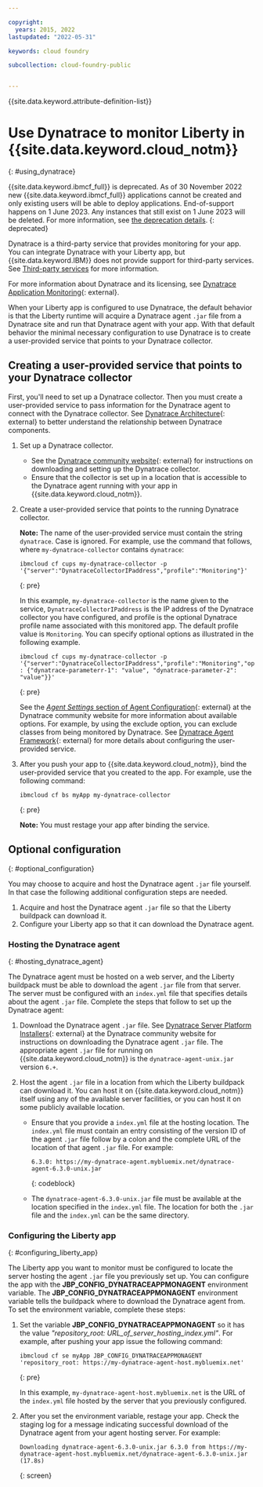 ```yaml
---

copyright:
  years: 2015, 2022
lastupdated: "2022-05-31"

keywords: cloud foundry

subcollection: cloud-foundry-public


---
```



{{site.data.keyword.attribute-definition-list}}

# Use Dynatrace to monitor Liberty in {{site.data.keyword.cloud_notm}}
{: #using_dynatrace}

{{site.data.keyword.ibmcf_full}} is deprecated. As of 30 November 2022 new {{site.data.keyword.ibmcf_full}} applications cannot be created and only existing users will be able to deploy applications. End-of-support happens on 1 June 2023. Any instances that still exist on 1 June 2023 will be deleted. For more information, see [the deprecation details](/docs/cloud-foundry-public?topic=cloud-foundry-public-deprecation).
{: deprecated}

Dynatrace is a third-party service that provides monitoring for your app. You can integrate Dynatrace with your Liberty app, but {{site.data.keyword.IBM}} does not provide support for third-party services. See [Third-party services](/docs/cloud-foundry-public?topic=cloud-foundry-public-buildpack_support_statement#third-party) for more information.

For more information about Dynatrace and its licensing, see [Dynatrace Application Monitoring](https://www.dynatrace.com/solutions/application-monitoring/){: external}.

When your Liberty app is configured to use Dynatrace, the default behavior is that the
Liberty runtime will acquire a Dynatrace agent `.jar` file from a Dynatrace site and run
that Dynatrace agent with your app.  With that default behavior the minimal necessary
configuration to use Dynatrace is to create a user-provided service that points to
your Dynatrace collector.

## Creating a user-provided service that points to your Dynatrace collector

First, you'll need to set up a Dynatrace collector.  Then you must create a user-provided
service to pass information for the Dynatrace agent to connect with the Dynatrace collector. See [Dynatrace Architecture](https://community.dynatrace.com/community/display/DOCDT65/Architecture){: external} to better understand the relationship between Dynatrace components.

1. Set up a Dynatrace collector.
    * See the [Dynatrace community website](https://community.dynatrace.com/community/display/EVAL/Step+3+-+Connect+Agent+to+Dynatrace){: external} for instructions on downloading and setting up the Dynatrace collector.
    * Ensure that the collector is set up in a location that is accessible to the Dynatrace agent running with your app in {{site.data.keyword.cloud_notm}}.
2. Create a user-provided service that points to the running Dynatrace collector.

    **Note:** The name of the user-provided service must contain the string `dynatrace`. Case is ignored. For example, use the command that follows, where `my-dynatrace-collector` contains `dynatrace`:

    ```text
    ibmcloud cf cups my-dynatrace-collector -p '{"server":"DynatraceCollectorIPaddress","profile":"Monitoring"}'
    ```
    {: pre}

    In this example, `my-dynatrace-collector` is the name given to the service, `DynatraceCollectorIPaddress` is the IP address of the Dynatrace collector you have configured, and profile is the optional Dynatrace profile name associated with this monitored app. The default profile value is `Monitoring`. You can specify optional options as illustrated in the following example.

    ```text
    ibmcloud cf cups my-dynatrace-collector -p '{"server":"DynatraceCollectorIPaddress","profile":"Monitoring","options" : {"dynatrace-parameterr-1": "value", "dynatrace-parameter-2": "value"}}'
    ```
    {: pre}

    See the [_Agent Settings_ section of Agent Configuration](https://community.dynatrace.com/community/display/DOCDT65/Set+up+Agents){: external} at the Dynatrace community website for more information about available options. For example, by using the exclude option, you can exclude classes from being monitored by Dynatrace. See [Dynatrace Agent Framework](https://github.com/cloudfoundry/ibm-websphere-liberty-buildpack/blob/master/docs/framework-dynatrace_one_agent.md){: external} for more details about configuring the user-provided service.

3. After you push your app to {{site.data.keyword.cloud_notm}}, bind the user-provided service that you created to the app. For example, use the following command:
 
    ```text
    ibmcloud cf bs myApp my-dynatrace-collector
    ```
    {: pre}

    **Note:** You must restage your app after binding the service.

## Optional configuration
{: #optional_configuration}

You may choose to acquire and host the Dynatrace agent `.jar` file yourself.  In that case the following additional configuration steps are needed.
1. Acquire and host the Dynatrace agent `.jar` file so that the Liberty buildpack can download it.
2. Configure your Liberty app so that it can download the Dynatrace agent.

### Hosting the Dynatrace agent
{: #hosting_dynatrace_agent}

The Dynatrace agent must be hosted on a web server, and the Liberty buildpack must be able to download the agent `.jar` file from that server. The server must be configured with an `index.yml` file that specifies details about the agent `.jar` file. Complete the steps that follow to set up the Dynatrace agent:
1. Download the Dynatrace agent `.jar` file. See [Dynatrace Server Platform Installers](https://community.dynatrace.com/community/display/EVAL/Step+1+-+Download+and+install+Dynatrace){: external} at the Dynatrace community website for instructions on downloading the Dynatrace agent `.jar` file. The appropriate agent `.jar` file for running on {{site.data.keyword.cloud_notm}} is the `dynatrace-agent-unix.jar` version `6.+`.
2. Host the agent `.jar` file in a location from which the Liberty buildpack can download it. You can host it on {{site.data.keyword.cloud_notm}} itself using any of the available server facilities, or you can host it on some publicly available location.
    
    * Ensure that you provide a `index.yml` file at the hosting location. The `index.yml` file must contain an entry consisting of the version ID of the agent `.jar` file follow by a colon and the complete URL of the location of that agent `.jar` file. For example:

        ```text
        6.3.0: https://my-dynatrace-agent.mybluemix.net/dynatrace-agent-6.3.0-unix.jar
        ```
        {: codeblock}

    * The `dynatrace-agent-6.3.0-unix.jar` file must be available at the location specified in the `index.yml` file. The location for both the `.jar` file and the `index.yml` can be the same directory.

### Configuring the Liberty app
{: #configuring_liberty_app}

The Liberty app you want to monitor must be configured to locate the server hosting the agent `.jar` file you previously set up. You can configure the app with the **JBP_CONFIG_DYNATRACEAPPMONAGENT** environment variable. The **JBP_CONFIG_DYNATRACEAPPMONAGENT** environment variable tells the buildpack where to download the Dynatrace agent from. To set the environment variable, complete these steps:

1. Set the variable **JBP_CONFIG_DYNATRACEAPPMONAGENT** so it has the value *"repository_root: URL_of_server_hosting_index.yml"*. For example, after pushing your app issue the following command:

    ```text
    ibmcloud cf se myApp JBP_CONFIG_DYNATRACEAPPMONAGENT 'repository_root: https://my-dynatrace-agent-host.mybluemix.net'
    ```
    {: pre}

    In this example, `my-dynatrace-agent-host.mybluemix.net` is the URL of the `index.yml` file hosted by the server that you previously configured.

2. After you set the environment variable, restage your app. Check the staging log for a message indicating successful download of the Dynatrace agent from your agent hosting server. For example:

    ```text
    Downloading dynatrace-agent-6.3.0-unix.jar 6.3.0 from https://my-dynatrace-agent-host.mybluemix.net/dynatrace-agent-6.3.0-unix.jar (17.8s)
    ```
    {: screen}


